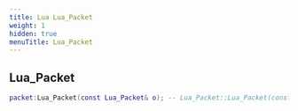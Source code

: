 ```yaml
---
title: Lua Lua_Packet
weight: 1
hidden: true
menuTitle: Lua_Packet
---
```

## Lua_Packet
```lua
packet:Lua_Packet(const Lua_Packet& o); -- Lua_Packet::Lua_Packet(const
```